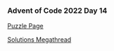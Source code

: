 ### Advent of Code 2022 Day 14

[Puzzle Page](https://adventofcode.com/2022/day/14)

[Solutions Megathread](https://www.reddit.com/r/adventofcode/comments/zli1rd/2022_day_14_solutions/)
